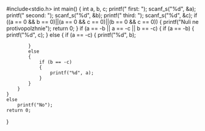 #include<stdio.h>
int main()
{
    int a, b, c;
    printf(" first: ");
    scanf_s("%d", &a);
    printf(" second: ");
    scanf_s("%d", &b);
    printf(" third: ");
    scanf_s("%d", &c);
    if ((a == 0 && b == 0)||(a == 0 && c == 0)||(b == 0 && c == 0))
    {
        printf("Nuli ne protivopolzhnie");
        return 0;
    }
    if (a == -b || a == -c || b == -c)
    {
        if (a == -b)
        {
            printf("%d", c);
        }
        else
        {
            if (a == -c)
            {
                printf("%d", b);

            }
            else
            {
                if (b == -c)
                {
                    printf("%d", a);
                }
            }
        }
    }
    else
        printf("No");
    return 0;
}
